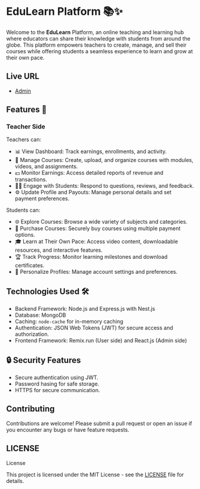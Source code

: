 # EduLearn Platform 📚✨

Welcome to the **EduLearn** Platform, an online teaching and learning hub where educators can share their knowledge with students from around the globe. This platform empowers teachers to create, manage, and sell their courses while offering students a seamless experience to learn and grow at their own pace.

## Live URL

- [Admin](https://admin-edulearn.netlify.app/)

## Features 🌟

### Teacher Side

Teachers can:

- 📊 View Dashboard: Track earnings, enrollments, and activity.
- 🎥 Manage Courses: Create, upload, and organize courses with modules, videos, and assignments.
- 💵 Monitor Earnings: Access detailed reports of revenue and transactions.
- 👩‍🎓 Engage with Students: Respond to questions, reviews, and feedback.
- ⚙️ Update Profile and Payouts: Manage personal details and set payment preferences.

Students can:

- 🌐 Explore Courses: Browse a wide variety of subjects and categories.
- 🛒 Purchase Courses: Securely buy courses using multiple payment options.
- 🎓 Learn at Their Own Pace: Access video content, downloadable resources, and interactive features.
- 🏆 Track Progress: Monitor learning milestones and download certificates.
- 🔧 Personalize Profiles: Manage account settings and preferences.

## Technologies Used 🛠️

- Backend Framework: Node.js and Express.js with Nest.js
- Database: MongoDB
- Caching: `node-cache` for in-memory caching
- Authentication: JSON Web Tokens (JWT) for secure access and authorization.
- Frontend Framework: Remix.run (User side) and React.js (Admin side)

## 🔒 Security Features

- Secure authentication using JWT.
- Password hasing for safe storage.
- HTTPS for secure communication.

## Contributing

Contributions are welcome! Please submit a pull request or open an issue if you encounter any bugs or have feature requests.

## LICENSE

License

This project is licensed under the MIT License - see the [LICENSE](https://github.com/gopaladhikari/EduLearn?tab=MIT-1-ov-file) file for details.
